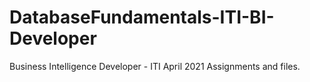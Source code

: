 # DatabaseFundamentals-ITI-BI-Developer

Business Intelligence Developer - ITI April 2021 Assignments and files.
